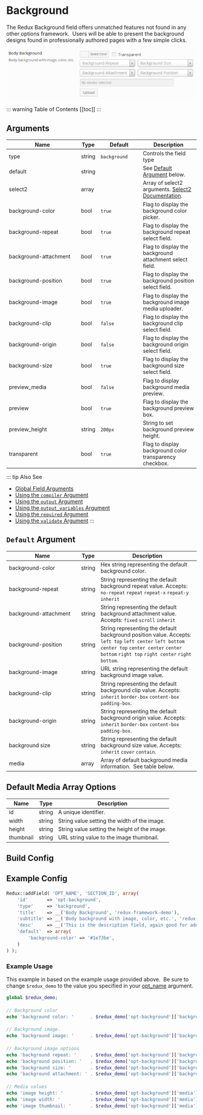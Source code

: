# Background

The Redux Background field offers unmatched features not found in any other options framework.  Users will be able to present the background designs found in professionally authored pages with a few simple clicks.

<span style="display:block;text-align:center">![](./img/background.png)</span>

::: warning Table of Contents
[[toc]]
:::

## Arguments
|<div style="width:177px;">Name</div>|Type|<div style="width:98px;">Default</div>|Description|
|--- |--- |--- |--- |
|type|string|`background`|Controls the field type|
|default|string||See [Default Argument](#default-argument) below.|
|select2|array||Array of select2 arguments. [Select2 Documentation](https://select2.org/configuration/options-api).|
|background-color|bool|`true`|Flag to display the background color picker.|
|background-repeat|bool|`true`|Flag to display the background repeat select field.|
|background-attachment|bool|`true`|Flag to display the background attachment select field.|
|background-position|bool|`true`|Flag to display the background position select field.|
|background-image|bool|`true`|Flag to display the background image media uploader.|
|background-clip|bool|`false`|Flag to display the background clip select field.|
|background-origin|bool|`false`|Flag to display the background origin select field.|
|background-size|bool|`true`|Flag to display the background size select field.|
|preview_media|bool|`false`|Flag to display background media preview.|
|preview|bool|`true`|Flag to display the background preview box.|
|preview_height|string|`200px`|String to set background preview height.|
|transparent|bool|`true`|Flag to display background color transparency checkbox.|

::: tip Also See
- [Global Field Arguments](../configuration/fields/arguments.md)
- [Using the `compiler` Argument](../configuration/fields/compiler.md)
- [Using the `output` Argument](../configuration/fields/output.md)
- [Using the `output_variables` Argument](../configuration/fields/output-variables.md)
- [Using the `required` Argument](../configuration/fields/required.md)
- [Using the `validate` Argument](../configuration/fields/validate.md)
:::


## `Default` Argument
|<div style="width:177px;">Name</div>|Type|Description|
|--- |--- |--- |
|background-color|string|Hex string representing the default background color.|
|background-repeat|string|String representing the default background repeat value. Accepts: `no-repeat` `repeat` `repeat-x` `repeat-y` `inherit`|
|background-attachment|string|String representing the default background attachment value. Accepts: `fixed` `scroll` `inherit`|
|background-position|string|String representing the default background position value. Accepts: `left top` `left center` `left bottom` `center top` `center center` `center bottom` `right top` `right center` `right bottom`.|
|background-image|string|URL string representing the default background image value.|
|background-clip|string|String representing the default background clip value. Accepts: `inherit` `border-box` `content-box` `padding-box`.|
|background-origin|string|String representing the default background origin value. Accepts: `inherit` `border-box` `content-box` `padding-box`.|
|background size|string|String representing the default background size value. Accepts: `inherit` `cover` `contain`.|
|media|array|Array of default background media information.  See table below.|


## Default Media Array Options
|Name|Type|Description|
|--- |--- |--- |
|id|string|A unique identifier.|
|width|string|String value setting the width of the image.|
|height|string|String value setting the height of the image.|
|thumbnail|string|URL string value to the image thumbnail.|

## Build Config
<script>
import builder from './background.json';
export default {
    data () {
        return {
            builder: builder,
            defaults: {}
        };
    }
}
</script>
<builder :builder_json="builder" :builder_defaults="defaults" />

## Example Config
```php
Redux::addField( 'OPT_NAME', 'SECTION_ID', array(         
    'id'       => 'opt-background',
    'type'     => 'background',
    'title'    => __('Body Background', 'redux-framework-demo'),
    'subtitle' => __('Body background with image, color, etc.', 'redux-framework-demo'),
    'desc'     => __('This is the description field, again good for additional info.', 'redux-framework-demo'),
    'default'  => array(
        'background-color' => '#1e73be',
    )
) );
```

### Example Usage
This example in based on the example usage provided above.  Be sure to change `$redux_demo` to the value you specified in your [opt_name](../configuration/global_arguments.md#opt_name) argument.

```php
global $redux_demo;

// Background color
echo 'background color: '      . $redux_demo['opt-background']['background-color'];

// Background image.
echo 'background image: '      . $redux_demo['opt-background']['background-image'];

// Background image options
echo 'background repeat: '     . $redux_demo['opt-background']['background-repeat'];
echo 'background position: '   . $redux_demo['opt-background']['background-position'];
echo 'background size: '       . $redux_demo['opt-background']['background-size'];
echo 'background attachment: ' . $redux_demo['opt-background']['background-attachment'];

// Media values
echo 'image height: '          . $redux_demo['opt-background']['media']['height'];
echo 'image width: '           . $redux_demo['opt-background']['media']['width'];
echo 'image thumbnail: '       . $redux_demo['opt-background']['media']['thumbnail'];
```

